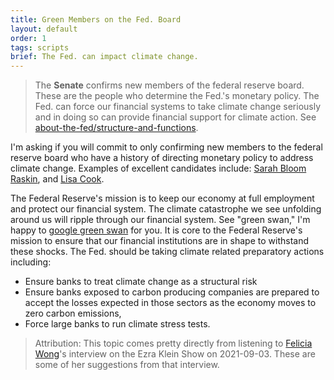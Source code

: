 ```yaml
---
title: Green Members on the Fed. Board
layout: default
order: 1
tags: scripts
brief: The Fed. can impact climate change.
---
```


> The **Senate** confirms new members of the federal reserve board.
> These are the people who determine the Fed.'s monetary policy.  The
> Fed. can force our financial systems to take climate change
> seriously and in doing so can provide financial support for climate
> action.  See [about-the-fed/structure-and-functions][].

[about-the-fed/structure-and-functions]: https://www.federalreserveeducation.org/about-the-fed/structure-and-functions

I'm asking if you will commit to only confirming new members to the
federal reserve board who have a history of directing monetary policy
to address climate change.  Examples of excellent candidates include:
[Sarah Bloom Raskin][], and [Lisa Cook][].

[Sarah Bloom Raskin]: https://en.wikipedia.org/wiki/Sarah_Bloom_Raskin
[Lisa Cook]: https://en.wikipedia.org/wiki/Lisa_D._Cook

The Federal Reserve's mission is to keep our economy at full
employment and protect our financial system.  The climate catastrophe
we see unfolding around us will ripple through our financial system.
See "green swan," I'm happy to [google green swan][] for you.  It is
core to the Federal Reserve's mission to ensure that our financial
institutions are in shape to withstand these shocks.  The Fed. should
be taking climate related preparatory actions including:
- Ensure banks to treat climate change as a structural risk
- Ensure banks exposed to carbon producing companies are prepared to
  accept the losses expected in those sectors as the economy moves to
  zero carbon emissions,
- Force large banks to run climate stress tests.

> Attribution: This topic comes pretty directly from listening to
> [Felicia Wong][]'s interview on the Ezra Klein Show on 2021-09-03.
> These are some of her suggestions from that interview.

[Felicia Wong]: https://rooseveltinstitute.org/authors/felicia-wong/
[google green swan]: https://www.google.com/search?q=green+swan+climate+risk
